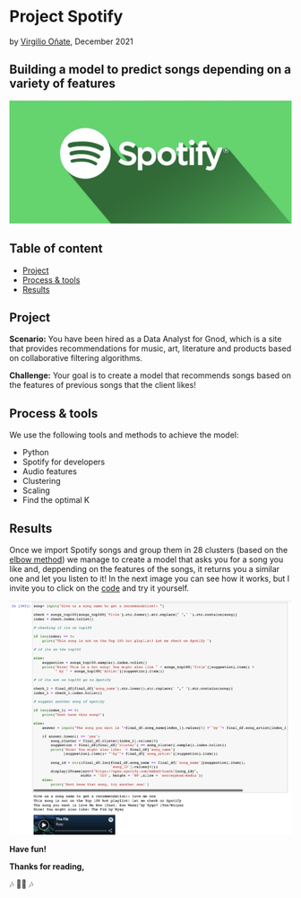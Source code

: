 # Project Spotify
by [Virgilio Oñate](https://github.com/vonate5), December 2021
## Building a model to predict songs depending on a variety of features

![](images/spotify_logo2.png)
## Table of content
- [Project](https://github.com/vonate5/spotify_project/blob/main/README.md#project)
- [Process & tools](https://github.com/vonate5/spotify_project/blob/main/README.md#process--tools)
- [Results](https://github.com/vonate5/spotify_project#results)

## Project
**Scenario:**
You have been hired as a Data Analyst for Gnod, which is a site that provides recommendations for music, art, literature and products based on collaborative filtering algorithms.

**Challenge:**
Your goal is to create a model that recommends songs based on the features of previous songs that the client likes!

## Process & tools
We use the following tools and methods to achieve the model:
- Python
- Spotify for developers
- Audio features
- Clustering
- Scaling
- Find the optimal K

## Results
Once we import Spotify songs and group them in 28 clusters (based on the [elbow method](https://github.com/vonate5/spotify_project/blob/main/images/elbow_method.png)) we manage to create a model that asks you for a song you like and, deppending on the features of the songs, it returns you a similar one and let you listen to it! 
In the next image you can see how it works, but I invite you to click on the [code](https://github.com/vonate5/spotify_project/tree/main/code) and try it yourself.

![](images/model_example.png)

**Have fun!**

**Thanks for reading,**

🎶 🎸🥁 🎶
